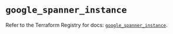 # `google_spanner_instance`

Refer to the Terraform Registry for docs: [`google_spanner_instance`](https://registry.terraform.io/providers/hashicorp/google-beta/6.11.0/docs/resources/google_spanner_instance).
